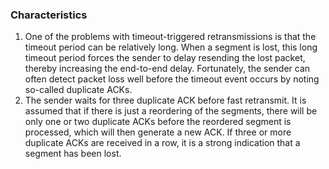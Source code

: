 ### Characteristics

1) One of the problems with timeout-triggered retransmissions is that the
   timeout period can be relatively long. When a segment is lost, this long
   timeout period forces the sender to delay resending the lost packet, thereby
   increasing the end-to-end delay. Fortunately, the sender can often detect
   packet loss well before the timeout event occurs by noting so-called
    duplicate ACKs.
2) The sender waits for three duplicate ACK before fast retransmit. It is
   assumed that if there is just a reordering of the segments, there will be
   only one or two duplicate ACKs before the reordered segment is processed,
   which will then generate a new ACK. If three or more duplicate ACKs are
   received in a row, it is a strong indication that a segment has been lost.
